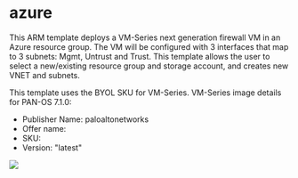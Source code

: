 # azure
This ARM template deploys a VM-Series next generation firewall VM in an Azure resource group. The VM will be configured with 3 interfaces that map to 3 subnets: Mgmt, Untrust and Trust. This template allows the user to select a new/existing resource group and storage account, and creates new VNET and subnets.  

This template uses the BYOL SKU for VM-Series. VM-Series image details for PAN-OS 7.1.0:
* Publisher Name: paloaltonetworks
* Offer name:
* SKU:
* Version: "latest"

<a href="https%3a%2f%2fportal.azure.com%2f%3fclientOptimizations%3dfalse%23blade%2fMicrosoft_Azure_Compute%2fCreateMultiVmWizardBlade%2finternal_bladeCallId%2fanything%2finternal_bladeCallerParams%2f+%7b%22initialData%22%3a%7b%7d%2c%22providerConfig%22%3a%7b%22createUiDefinition%22%3a%22https%253a%252f%252fraw.githubusercontent.com%252fPaloAltoNetworks%252fazure%252fmaster%252fbasic-template1-byol%252fCreateUiDefinition.json%253ftoken%253dAJHjA_JvAm6B2B4zGArVKJdUVv56oJQjks5W8bBpwA%25253D%25253D%22%7d%7d" target="_blank">
    <img src="http://azuredeploy.net/deploybutton.png"/>
</a>